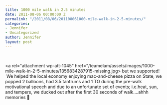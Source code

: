 ```yaml
---
title: 1000 mile walk in 2.5 minutes
date: 2011-08-06 00:00:00 Z
permalink: "/2011/08/06/201108061000-mile-walk-in-2-5-minutes/"
categories:
- Jennifer
- Uncategorized
author: Jennifer
layout: post
---
```


&nbsp;

<a rel="attachment wp-att-1045" href="/teamelam/assets/images/1000-mile-walk-in-2-5-minutes/1312589548000-missing.jpg" /></a>

<a rel="attachment wp-att-1045" href="/teamelam/assets/images/1000-mile-walk-in-2-5-minutes/1356834287915-missing.jpg> but we supported!  We helped the local economy enjoying mac-and-cheese pizza on State, we popped 2 balloons, had 3.5 tantrums and 1 TO during the pre-walk motivational speech and due to an unfortunate set of events; i.e.heat, sun, and tempers, we ducked out after the first 30 seconds of walk&#8230;.ahhh memories 🙂</a>

&nbsp;
